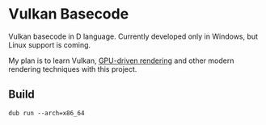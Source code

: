 # Vulkan Basecode
Vulkan basecode in D language. Currently developed only in Windows, but Linux support is coming.

My plan is to learn Vulkan, [GPU-driven rendering](http://advances.realtimerendering.com/s2015/aaltonenhaar_siggraph2015_combined_final_footer_220dpi.pdf) and
other modern rendering techniques with this project.

## Build

`dub run --arch=x86_64`